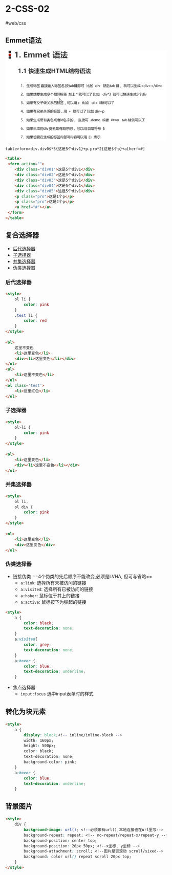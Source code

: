 # 2-CSS-02

#web/css 

## Emmet语法

![Emment语法说明](./images/02-css-02-01.png)

```html
table>form>div.div0$*5{这是5个div1}+p.pro*2{这是$个p}+a[herf=#]
```

```html
<table>
 <form action="">
 	<div class="div01">这是5个div1</div>
 	<div class="div02">这是5个div1</div>
 	<div class="div03">这是5个div1</div>
 	<div class="div04">这是5个div1</div>
 	<div class="div05">这是5个div1</div>
 	<p class="pro">这是1个p</p>
 	<p class="pro">这是2个p</p>
	<a href="#"></a>
 </form>
</table>
```

## 复合选择器

- [后代选择器](#后代选择器)
- [子选择器](#子选择器)
- [并集选择器](#并集选择器)
- [伪类选择器](#伪类选择器)

### 后代选择器

```html
<style>
	ol li {
		color: pink
	}
	.test li {
		color: red
	}
</style>

<ol>
	这里不变色
	<li>这里变色</li>
	<div><li>这里变色</li></div>
</ol>
<ul>
	<li>这里不变色</li>
</ul>
<ol class='test'>
	<li>这里红色</li>
</ol>
```

### 子选择器
```html
<style>
	ol>li {
		color: pink
	}
</style>

<ol>
	<li>这里变色</li>
	<div><li>这里不变色</li></div>
</ol>
```
### 并集选择器
```html
<style>
	ol li,
	ol div {
		color: pink
	}
</style>

<ol>
	<li>这里变色</li>
	<div>这里变色</div>
</ol>
```
### 伪类选择器

- 链接伪类 ==4个伪类的先后顺序不能改变,必须是LVHA, 但可与省略==
	- `a:link`: 选择所有未被访问的链接
	- `a:visited`: 选择所有已被访问的链接
	- `a:hober`: 鼠标位于其上的链接
	- `a:active`: 鼠标按下为弹起的链接
```html
<style>
    a {
        color: black;
        text-decoration: none;
    }
    a:visited{
        color: grey;
        text-decoration: none;
    }
    a:hover {
        color: blue;
        text-decoration: underline;
    }
```
- 焦点选择器
	- `input:focus` 选中input表单时的样式

## 转化为块元素
```html
<style>
    a {
		display: block;<!-- inline/inline-block -->
        width: 160px;
		height: 500px;
		color: black;
        text-decoration: none;
		background-color: pink;
    }
	a:hover {
        color: blue;
        text-decoration: underline;
    }
```

##  背景图片

```html
<style>
	div {
		background-image: url(); <!--必须带有url(),本地连接也在url里写-->
		background-repeat: repeat; <!-- no-repeat/repeat-x/repeat-y -->
		background-position: center top;
		background-position: 20px 50px; <!--x坐标, y坐标 -->
		background-attachment: scroll; <!--图片是否滚动 scroll/sixed-->
		background: color url() repeat scroll 20px top;
	}
</style>
```